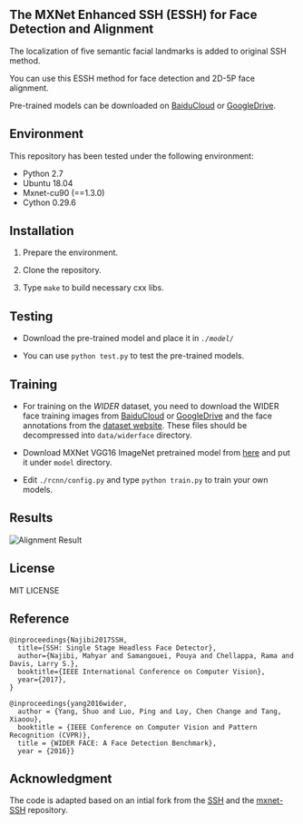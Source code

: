 
## The MXNet Enhanced SSH (ESSH) for Face Detection and Alignment

The localization of five semantic facial landmarks is added to original SSH method.

You can use this ESSH method for face detection and 2D-5P face alignment.

Pre-trained models can be downloaded on [BaiduCloud](https://pan.baidu.com/s/1sghM7w1nN3j8-UHfBHo6rA) or [GoogleDrive](https://drive.google.com/open?id=1eX_i0iZxZTMyJ4QccYd2F4x60GbZqQQJ).

## Environment

This repository has been tested under the following environment:

-   Python 2.7 
-   Ubuntu 18.04
-   Mxnet-cu90 (==1.3.0)
-   Cython 0.29.6

## Installation

1.  Prepare the environment.

2.  Clone the repository.
    
3.  Type  `make`  to build necessary cxx libs.

## Testing

  -  Download the pre-trained model and place it in *`./model/`*

  -  You can use `python test.py` to test the pre-trained models.

## Training

  -  For training on the *WIDER* dataset, you need to download the WIDER face training images from [BaiduCloud](https://pan.baidu.com/s/1NI4Pu4kyjH-j_miTqVKZlw) or [GoogleDrive](https://drive.google.com/file/d/0B6eKvaijfFUDQUUwd21EckhUbWs/view?usp=sharing) and the face annotations from the [dataset website](http://mmlab.ie.cuhk.edu.hk/projects/WIDERFace/support/bbx_annotation/wider_face_split.zip). These files should be decompressed into `data/widerface` directory.

  -  Download MXNet VGG16 ImageNet pretrained model from [here](http://data.dmlc.ml/models/imagenet/vgg/vgg16-0000.params) and put it under `model` directory.

  -  Edit `./rcnn/config.py` and type `python train.py` to train your own models.
   

## Results
![Alignment Result](https://raw.githubusercontent.com/deepinx/SSH_alignment/master/sample-images/detection_result.png)

## License

MIT LICENSE


## Reference

```
@inproceedings{Najibi2017SSH,
  title={SSH: Single Stage Headless Face Detector},
  author={Najibi, Mahyar and Samangouei, Pouya and Chellappa, Rama and Davis, Larry S.},
  booktitle={IEEE International Conference on Computer Vision},
  year={2017},
}

@inproceedings{yang2016wider,
  author = {Yang, Shuo and Luo, Ping and Loy, Chen Change and Tang, Xiaoou},
  booktitle = {IEEE Conference on Computer Vision and Pattern Recognition (CVPR)},
  title = {WIDER FACE: A Face Detection Benchmark},
  year = {2016}}
```

## Acknowledgment

The code is adapted based on an intial fork from the [SSH](https://github.com/mahyarnajibi/SSH) and the [mxnet-SSH](https://github.com/deepinsight/mxnet-SSH) repository.


